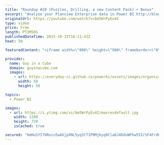 ```yaml
---
title: "Roundup #20 (Puzzles, Drilling, a new Content Pack) + Bonus"
excerpt: "Analyze your Planview Enterprise data in Power BI http://blogs.msdn.com/b/powerbi/archive/2015/10/14/analyze-your-planview-enterprise-data-in-power-bi.aspx  Power BI Weekly Service Update http://blogs.msdn.com/b/powerbi/archive/2015/10/13/power-bi-weekly-service-update-1013.aspx  Giving Back: “Steal”"
originalUrl: https://youtube.com/watch?v=bm5WrPyEu4I
type: video
price: Free
length: PT3M50S
publishedDateTime: 2015-10-15T16:11:43Z
heat: 50

featuredContent: "<iframe width=\"800\" height=\"500\" frameborder=\"0\" src=\"https://www.youtube.com/embed/bm5WrPyEu4I\" allow=\"accelerometer; autoplay; encrypted-media; gyroscope; picture-in-picture\" allowfullscreen></iframe>"

provider:
  name: Guy in a Cube
  domain: guyinacube.com
  images:
    - url: https://everyday-cc.github.io/powerbi/assets/images/organizations/guyinacube.com-50x50.jpg
      width: 50
      height: 50

topics:
  - Power BI

images:
  - url: https://i.ytimg.com/vi/bm5WrPyEu4I/maxresdefault.jpg
    width: 1280
    height: 720
    isCached: true

secured: "6mHuSYI76RoicEwAXjpXNL5yq3tT1P0Mjkyq9Cla6J4DduWFhw55IrSF4FrdPmRuZqZlXLLCZLuCxIT/tC7GoWDY5WLF0BiKYzyXNd9PoVEyFYl+S3xBw75SzNztMn0dLEhEs5bKXu1cVVA+S/Lm2ZKzUy6RmOPQKMn+w58MYA+Ra2arIRO4Xu1Ak6mCaTdwszPMfN/jz1ZqZnBUVaqqIhU6haprchoB0YIJ6Dkp5fdNDVgt/B1nWBl+3YnjAmykqW9aAZxVkZMn2XobNOOb+e6ZQRMQDK8FF4HEk1VAGmpjdauhvnGwLobo6LH5Vd+t8II3lL8raV87RZ4mq0MJRu7Yj12M789DF9c4d9N1wNyjaWO09QKB3sLU5sYm2d+Y5WVL/ZOwjT1M/5QEdUt3Mzvg+xHRLY+rhkTI9gbBklE=;t/qYUTqMRNDdpEY8fxMcLQ=="
---
```


